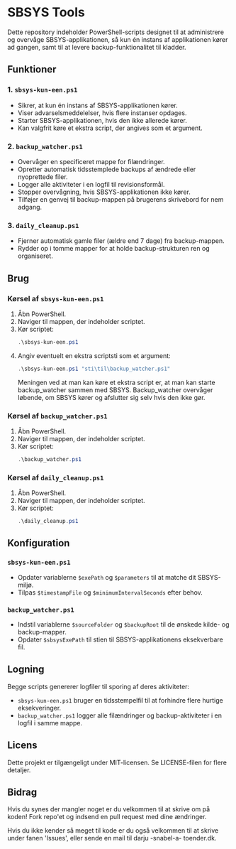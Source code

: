 # SBSYS Tools

Dette repository indeholder PowerShell-scripts designet til at administrere og overvåge SBSYS-applikationen, så kun én instans af applikationen kører ad gangen, samt til at levere backup-funktionalitet til kladder.

## Funktioner

### 1. `sbsys-kun-een.ps1`
- Sikrer, at kun én instans af SBSYS-applikationen kører.
- Viser advarselsmeddelelser, hvis flere instanser opdages.
- Starter SBSYS-applikationen, hvis den ikke allerede kører.
- Kan valgfrit køre et ekstra script, der angives som et argument.

### 2. `backup_watcher.ps1`
- Overvåger en specificeret mappe for filændringer.
- Opretter automatisk tidsstemplede backups af ændrede eller nyoprettede filer.
- Logger alle aktiviteter i en logfil til revisionsformål.
- Stopper overvågning, hvis SBSYS-applikationen ikke kører.
- Tilføjer en genvej til backup-mappen på brugerens skrivebord for nem adgang.

### 3. `daily_cleanup.ps1`
- Fjerner automatisk gamle filer (ældre end 7 dage) fra backup-mappen.
- Rydder op i tomme mapper for at holde backup-strukturen ren og organiseret.

## Brug

### Kørsel af `sbsys-kun-een.ps1`
1. Åbn PowerShell.
2. Naviger til mappen, der indeholder scriptet.
3. Kør scriptet:
   ```powershell
   .\sbsys-kun-een.ps1
   ```
4. Angiv eventuelt en ekstra scriptsti som et argument:
   ```powershell
   .\sbsys-kun-een.ps1 "sti\til\backup_watcher.ps1"
   ```
   Meningen ved at man kan køre et ekstra script er, at man kan starte backup_watcher sammen med SBSYS. Backup_watcher overvåger løbende, om SBSYS kører og afslutter sig selv hvis den ikke gør.

### Kørsel af `backup_watcher.ps1`
1. Åbn PowerShell.
2. Naviger til mappen, der indeholder scriptet.
3. Kør scriptet:
   ```powershell
   .\backup_watcher.ps1
   ```

### Kørsel af `daily_cleanup.ps1`
1. Åbn PowerShell.
2. Naviger til mappen, der indeholder scriptet.
3. Kør scriptet:
   ```powershell
   .\daily_cleanup.ps1
   ```

## Konfiguration

### `sbsys-kun-een.ps1`
- Opdater variablerne `$exePath` og `$parameters` til at matche dit SBSYS-miljø.
- Tilpas `$timestampFile` og `$minimumIntervalSeconds` efter behov.

### `backup_watcher.ps1`
- Indstil variablerne `$sourceFolder` og `$backupRoot` til de ønskede kilde- og backup-mapper.
- Opdater `$sbsysExePath` til stien til SBSYS-applikationens eksekverbare fil.

## Logning

Begge scripts genererer logfiler til sporing af deres aktiviteter:
- `sbsys-kun-een.ps1` bruger en tidsstempelfil til at forhindre flere hurtige eksekveringer.
- `backup_watcher.ps1` logger alle filændringer og backup-aktiviteter i en logfil i samme mappe.

## Licens

Dette projekt er tilgængeligt under MIT-licensen. Se LICENSE-filen for flere detaljer.

## Bidrag

Hvis du synes der mangler noget er du velkommen til at skrive om på koden! Fork repo'et og indsend en pull request med dine ændringer.

Hvis du ikke kender så meget til kode er du også velkommen til at skrive under fanen 'Issues', eller sende en mail til darju -snabel-a- toender.dk.
